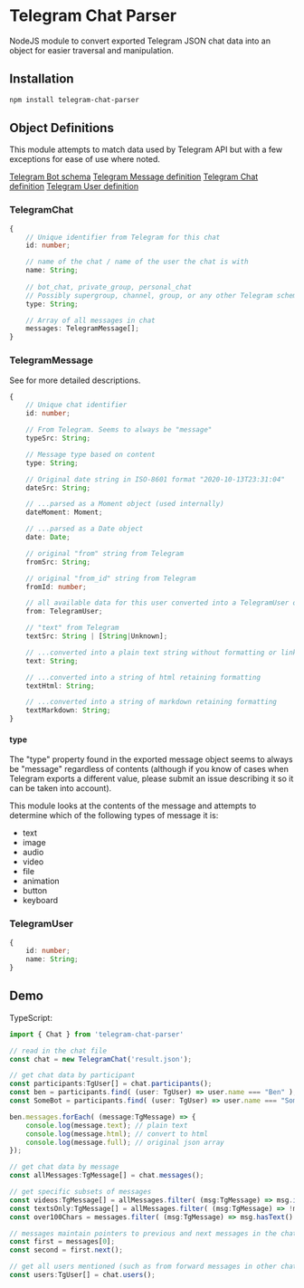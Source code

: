 # Telegram Chat Parser

NodeJS module to convert exported Telegram JSON chat data into an object for easier traversal and manipulation.

## Installation

```sh
npm install telegram-chat-parser
```

## Object Definitions

This module attempts to match data used by Telegram API but with a few exceptions for ease of use where noted.

[Telegram Bot schema](https://core.telegram.org/bots/api)
[Telegram Message definition](https://core.telegram.org/constructor/message)
[Telegram Chat definition](https://core.telegram.org/constructor/chat)
[Telegram User definition](https://core.telegram.org/constructor/user)

### TelegramChat

```typescript
{
    // Unique identifier from Telegram for this chat
    id: number;

    // name of the chat / name of the user the chat is with
    name: String;
    
    // bot_chat, private_group, personal_chat
    // Possibly supergroup, channel, group, or any other Telegram schema type but those haven't been tested)
    type: String;

    // Array of all messages in chat
    messages: TelegramMessage[];
}
```

### TelegramMessage

See  for more detailed descriptions.

```typescript
{
    // Unique chat identifier
    id: number;

    // From Telegram. Seems to always be "message"
    typeSrc: String;

    // Message type based on content
    type: String;

    // Original date string in ISO-8601 format "2020-10-13T23:31:04"
    dateSrc: String;

    // ...parsed as a Moment object (used internally)
    dateMoment: Moment;

    // ...parsed as a Date object
    date: Date;

    // original "from" string from Telegram
    fromSrc: String;

    // original "from_id" string from Telegram
    fromId: number;

    // all available data for this user converted into a TelegramUser object
    from: TelegramUser;

    // "text" from Telegram
    textSrc: String | [String|Unknown];

    // ...converted into a plain text string without formatting or links
    text: String;

    // ...converted into a string of html retaining formatting
    textHtml: String; 

    // ...converted into a string of markdown retaining formatting
    textMarkdown: String;
}
```

#### type

The "type" property found in the exported message object seems to always be "message" regardless of contents (although if you know of cases when Telegram exports a different value, please submit an issue describing it so it can be taken into account).

This module looks at the contents of the message and attempts to determine which of the following types of message it is:

- text
- image
- audio
- video
- file
- animation
- button
- keyboard

### TelegramUser

```typescript
{
    id: number;
    name: String;
}
```

## Demo

TypeScript:

```typescript
import { Chat } from 'telegram-chat-parser'

// read in the chat file
const chat = new TelegramChat('result.json');

// get chat data by participant
const participants:TgUser[] = chat.participants();
const ben = participants.find( (user: TgUser) => user.name === "Ben" );
const SomeBot = participants.find( (user: TgUser) => user.name === "SomeBot" );

ben.messages.forEach( (message:TgMessage) => {
    console.log(message.text); // plain text
    console.log(message.html); // convert to html
    console.log(message.full); // original json array
});

// get chat data by message
const allMessages:TgMessage[] = chat.messages();

// get specific subsets of messages
const videos:TgMessage[] = allMessages.filter( (msg:TgMessage) => msg.isVideo() );
const textsOnly:TgMessage[] = allMessages.filter( (msg:TgMessage) => !msg.isMedia() );
const over100Chars = messages.filter( (msg:TgMessage) => msg.hasText() && msg.text.length > 100 );

// messages maintain pointers to previous and next messages in the chat
const first = messages[0];
const second = first.next();

// get all users mentioned (such as from forward messages in other chats)
const users:TgUser[] = chat.users();

```
